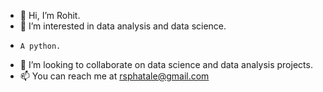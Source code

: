 - 👋 Hi, I’m Rohit.
- 👀 I’m interested in data analysis and data science.
-     A python.
- 💞️ I’m looking to collaborate on data science and data analysis projects.
- 📫 You can reach me at rsphatale@gmail.com

<!---
rsphatale/rsphatale is a ✨ special ✨ repository because its `README.md` (this file) appears on your GitHub profile.
You can click the Preview link to take a look at your changes.
--->
